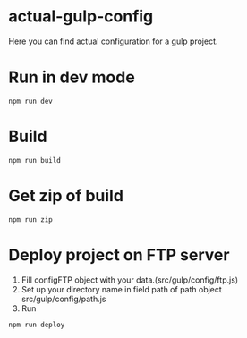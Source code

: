 # actual-gulp-config
Here you can find actual configuration for a gulp project. 

# Run in dev mode
```
npm run dev
```
# Build
```
npm run build
```
# Get zip of build
```
npm run zip
```
# Deploy project on FTP server
1. Fill configFTP object with your data.(src/gulp/config/ftp.js)
2. Set up your directory name in field path of path object src/gulp/config/path.js
3. Run
```
npm run deploy
```

